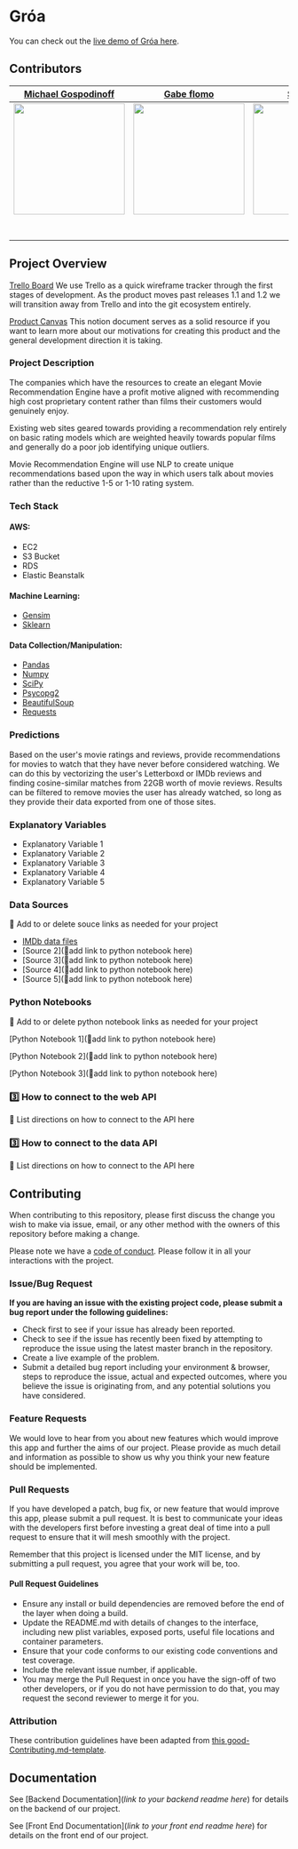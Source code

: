 # Gróa

You can check out the [live demo of Gróa here](http://www.groa.us/).

## Contributors

|                                       [Michael Gospodinoff](https://github.com/cmgospod)                                        |                                       [Gabe flomo](https://github.com/gabe-flomo)                                        |                                       [Student 3](https://github.com/)                                        |                                       [Coop Williams](https://github.com/coopwilliams)                                        |                                       [Eric Smith](https://github.com/moviedatascience)                                        |
| :-----------------------------------------------------------------------------------------------------------: | :-----------------------------------------------------------------------------------------------------------: | :-----------------------------------------------------------------------------------------------------------: | :-----------------------------------------------------------------------------------------------------------: | :-----------------------------------------------------------------------------------------------------------: |
|                      [<img src="https://avatars1.githubusercontent.com/u/53590416?s=400&u=1ddb3c7742a0c79a8d108b2aeff7680e32faa29e&v=4" width = "200" />](https://github.com/cmgospod)                       |                      [<img src="https://avatars0.githubusercontent.com/u/44428182?s=460&v=4" width = "200" />](https://github.com/gabe-flomo)                       |                      [<img src="https://www.dalesjewelers.com/wp-content/uploads/2018/10/placeholder-silhouette-male.png" width = "200" />](https://github.com/)                       |                      [<img src="https://avatars2.githubusercontent.com/u/6357375?s=460&v=4" width = "200" />](https://github.com/)                       |                      [<img src="https://ca.slack-edge.com/T4JUEB3ME-ULYDF6SMC-gee06200f773-512" width = "200" />](https://www.imdb.com/title/tt0047522/videoplayer/vi375194649)                       |
|                 [<img src="https://github.com/favicon.ico" width="15"> ](https://github.com/cmgospod)                 |            [<img src="https://github.com/favicon.ico" width="15"> ](https://github.com/honda0306)             |           [<img src="https://github.com/favicon.ico" width="15"> ](https://github.com/Mister-Corn)            |          [<img src="https://github.com/favicon.ico" width="15"> ](https://github.com/coopwilliams)           |            [<img src="https://github.com/favicon.ico" width="15"> ](https://github.com/moviedatascience)             |
| [ <img src="https://static.licdn.com/sc/h/al2o9zrvru7aqj8e1x2rzsrca" width="15"> ](https://www.linkedin.com/in/michael-gospodinoff-00908216a/) | [ <img src="https://static.licdn.com/sc/h/al2o9zrvru7aqj8e1x2rzsrca" width="15"> ](https://www.linkedin.com/) | [ <img src="https://static.licdn.com/sc/h/al2o9zrvru7aqj8e1x2rzsrca" width="15"> ](https://www.linkedin.com/) | [ <img src="https://static.licdn.com/sc/h/al2o9zrvru7aqj8e1x2rzsrca" width="15"> ](https://www.linkedin.com/in/cooper-williams-308b2a60/) | [ <img src="https://static.licdn.com/sc/h/al2o9zrvru7aqj8e1x2rzsrca" width="15"> ](https://www.linkedin.com/in/ericdavidsmith91/) |


## Project Overview


 [Trello Board](https://trello.com/b/ZyU1nW83/labs19-movierecommender)
We use Trello as a quick wireframe tracker through the first stages of development. As the product moves past releases 1.1 and 1.2 we will transition away from Trello and into the git ecosystem entirely. 

 [Product Canvas](https://www.notion.so/b593b3d6c6ca41b5a32871e10e4ac3b7?v=bfe15a25eab44b15bfdc04fd1763cc2e)
This notion document serves as a solid resource if you want to learn more about our motivations for creating this product and the general development direction it is taking.

### Project Description

The companies which have the resources to create an elegant Movie Recommendation Engine have a profit motive aligned with recommending high cost proprietary content rather than films their customers would genuinely enjoy.

Existing web sites geared towards providing a recommendation rely entirely on basic rating models which are weighted heavily towards popular films and generally do a poor job identifying unique outliers.

Movie Recommendation Engine will use NLP to create unique recommendations based upon the way in which users talk about movies rather than the reductive 1-5 or 1-10 rating system.


### Tech Stack

#### AWS:

- EC2
- S3 Bucket
- RDS
- Elastic Beanstalk

#### Machine Learning:

- [Gensim](https://radimrehurek.com/gensim/)
- [Sklearn](https://scikit-learn.org/stable/index.html)

#### Data Collection/Manipulation:

- [Pandas](https://pypi.org/project/pandas/)
- [Numpy](https://numpy.org/)
- [SciPy](https://www.scipy.org)
- [Psycopg2](https://pypi.org/project/psycopg2)
- [BeautifulSoup](https://pypi.org/project/beautifulsoup4/)
- [Requests](https://2.python-requests.org/en/master/)

### Predictions

Based on the user's movie ratings and reviews, provide recommendations for movies to watch that they have never before considered watching. We can do this by vectorizing the user's Letterboxd or IMDb reviews and finding cosine-similar matches from 22GB worth of movie reviews. Results can be filtered to remove movies the user has already watched, so long as they provide their data exported from one of those sites.

###  Explanatory Variables

-   Explanatory Variable 1
-   Explanatory Variable 2
-   Explanatory Variable 3
-   Explanatory Variable 4
-   Explanatory Variable 5

### Data Sources
🚫  Add to or delete souce links as needed for your project


-   [IMDb data files](https://datasets.imdbws.com/)
-   [Source 2](🚫add link to python notebook here)
-   [Source 3](🚫add link to python notebook here)
-   [Source 4](🚫add link to python notebook here)
-   [Source 5](🚫add link to python notebook here)

### Python Notebooks

🚫  Add to or delete python notebook links as needed for your project

[Python Notebook 1](🚫add link to python notebook here)

[Python Notebook 2](🚫add link to python notebook here)

[Python Notebook 3](🚫add link to python notebook here)

### 3️⃣ How to connect to the web API

🚫 List directions on how to connect to the API here

### 3️⃣ How to connect to the data API

🚫 List directions on how to connect to the API here

## Contributing

When contributing to this repository, please first discuss the change you wish to make via issue, email, or any other method with the owners of this repository before making a change.

Please note we have a [code of conduct](./code_of_conduct.md.md). Please follow it in all your interactions with the project.

### Issue/Bug Request

 **If you are having an issue with the existing project code, please submit a bug report under the following guidelines:**
 - Check first to see if your issue has already been reported.
 - Check to see if the issue has recently been fixed by attempting to reproduce the issue using the latest master branch in the repository.
 - Create a live example of the problem.
 - Submit a detailed bug report including your environment & browser, steps to reproduce the issue, actual and expected outcomes,  where you believe the issue is originating from, and any potential solutions you have considered.

### Feature Requests

We would love to hear from you about new features which would improve this app and further the aims of our project. Please provide as much detail and information as possible to show us why you think your new feature should be implemented.

### Pull Requests

If you have developed a patch, bug fix, or new feature that would improve this app, please submit a pull request. It is best to communicate your ideas with the developers first before investing a great deal of time into a pull request to ensure that it will mesh smoothly with the project.

Remember that this project is licensed under the MIT license, and by submitting a pull request, you agree that your work will be, too.

#### Pull Request Guidelines

- Ensure any install or build dependencies are removed before the end of the layer when doing a build.
- Update the README.md with details of changes to the interface, including new plist variables, exposed ports, useful file locations and container parameters.
- Ensure that your code conforms to our existing code conventions and test coverage.
- Include the relevant issue number, if applicable.
- You may merge the Pull Request in once you have the sign-off of two other developers, or if you do not have permission to do that, you may request the second reviewer to merge it for you.

### Attribution

These contribution guidelines have been adapted from [this good-Contributing.md-template](https://gist.github.com/PurpleBooth/b24679402957c63ec426).

## Documentation

See [Backend Documentation](_link to your backend readme here_) for details on the backend of our project.

See [Front End Documentation](_link to your front end readme here_) for details on the front end of our project.
